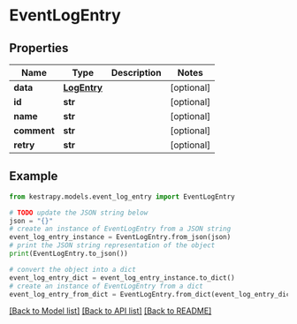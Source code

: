 # EventLogEntry


## Properties

Name | Type | Description | Notes
------------ | ------------- | ------------- | -------------
**data** | [**LogEntry**](LogEntry.md) |  | [optional] 
**id** | **str** |  | [optional] 
**name** | **str** |  | [optional] 
**comment** | **str** |  | [optional] 
**retry** | **str** |  | [optional] 

## Example

```python
from kestrapy.models.event_log_entry import EventLogEntry

# TODO update the JSON string below
json = "{}"
# create an instance of EventLogEntry from a JSON string
event_log_entry_instance = EventLogEntry.from_json(json)
# print the JSON string representation of the object
print(EventLogEntry.to_json())

# convert the object into a dict
event_log_entry_dict = event_log_entry_instance.to_dict()
# create an instance of EventLogEntry from a dict
event_log_entry_from_dict = EventLogEntry.from_dict(event_log_entry_dict)
```
[[Back to Model list]](../README.md#documentation-for-models) [[Back to API list]](../README.md#documentation-for-api-endpoints) [[Back to README]](../README.md)


